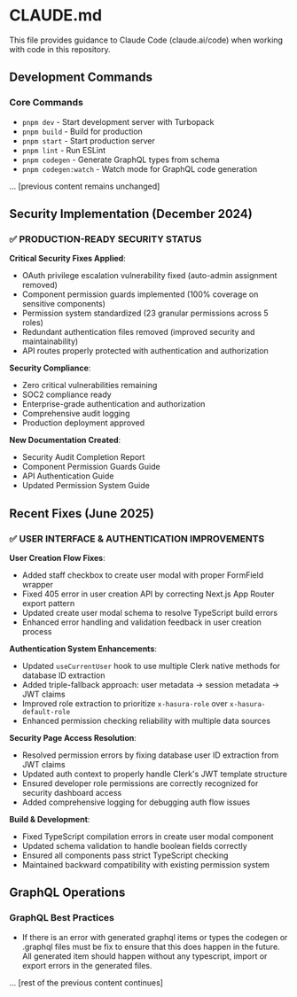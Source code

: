 # CLAUDE.md

This file provides guidance to Claude Code (claude.ai/code) when working with code in this repository.

## Development Commands

### Core Commands

- `pnpm dev` - Start development server with Turbopack
- `pnpm build` - Build for production
- `pnpm start` - Start production server
- `pnpm lint` - Run ESLint
- `pnpm codegen` - Generate GraphQL types from schema
- `pnpm codegen:watch` - Watch mode for GraphQL code generation

... [previous content remains unchanged]

## Security Implementation (December 2024)

### ✅ PRODUCTION-READY SECURITY STATUS

**Critical Security Fixes Applied**:
- OAuth privilege escalation vulnerability fixed (auto-admin assignment removed)
- Component permission guards implemented (100% coverage on sensitive components)
- Permission system standardized (23 granular permissions across 5 roles)
- Redundant authentication files removed (improved security and maintainability)
- API routes properly protected with authentication and authorization

**Security Compliance**:
- Zero critical vulnerabilities remaining
- SOC2 compliance ready
- Enterprise-grade authentication and authorization
- Comprehensive audit logging
- Production deployment approved

**New Documentation Created**:
- Security Audit Completion Report
- Component Permission Guards Guide  
- API Authentication Guide
- Updated Permission System Guide

## Recent Fixes (June 2025)

### ✅ USER INTERFACE & AUTHENTICATION IMPROVEMENTS

**User Creation Flow Fixes**:
- Added staff checkbox to create user modal with proper FormField wrapper
- Fixed 405 error in user creation API by correcting Next.js App Router export pattern
- Updated create user modal schema to resolve TypeScript build errors
- Enhanced error handling and validation feedback in user creation process

**Authentication System Enhancements**:
- Updated `useCurrentUser` hook to use multiple Clerk native methods for database ID extraction
- Added triple-fallback approach: user metadata → session metadata → JWT claims
- Improved role extraction to prioritize `x-hasura-role` over `x-hasura-default-role`
- Enhanced permission checking reliability with multiple data sources

**Security Page Access Resolution**:
- Resolved permission errors by fixing database user ID extraction from JWT claims
- Updated auth context to properly handle Clerk's JWT template structure
- Ensured developer role permissions are correctly recognized for security dashboard access
- Added comprehensive logging for debugging auth flow issues

**Build & Development**:
- Fixed TypeScript compilation errors in create user modal component
- Updated schema validation to handle boolean fields correctly
- Ensured all components pass strict TypeScript checking
- Maintained backward compatibility with existing permission system

## GraphQL Operations

### GraphQL Best Practices

- If there is an error with generated graphql items or types the codegen or .graphql files must be fix to ensure that this does happen in the future. All generated item should happen without any typescript, import or export errors in the generated files. 

... [rest of the previous content continues]